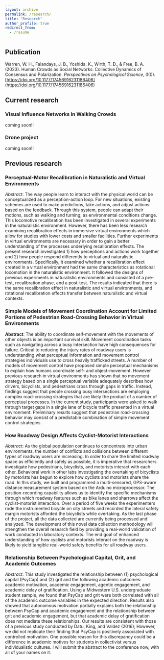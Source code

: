 ```yaml
---
layout: archive
permalink: /research/
title: "Research"
author_profile: true
redirect_from:
  - /resume
---
```

## Publication
Warren, W. H., Falandays, J. B., Yoshida, K., Wirth, T. D., & Free, B. A. (2023). Human Crowds as Social Networks: Collective Dynamics of Consensus and Polarization. *Perspectives on Psychological Science, 0*(0). [https://doi.org/10.1177/17456916231186406](https://doi.org/10.1177/17456916231186406)


## Current research
### Visual Influence Networks in Walking Crowds
coming soon!!
<!-- {% include base_path %}
<body>
    <iframe src="/files/Yoshida-Warren_VSS22.pdf" width="100%" height="400px" marginwidth="0">
    </iframe>
</body>
{% for post in site.CV %}
  {% include archive-single.html %}
{% endfor %} -->


### Drone project
coming soon!!


## Previous research
### Perceptual-Motor Recalibration in Naturalistic and Virtual Environments
*Abstract*: The way people learn to interact with the physical world can be conceptualized as a perception-action loop. For new situations, existing schemes are used to make predictions, take actions, and adjust actions based on the feedback. Through this system, people can adapt their motions, such as walking and turning, as environmental conditions change. This locomotive recalibration has been investigated in several experiments in the naturalistic environment. However, there has been less research examining recalibration effects in immersive virtual environments which allow for studies with lower costs and smaller facilities. Further experiments in virtual environments are necessary in order to gain a better understanding of the processes underlying recalibration effects. The present research investigated 1) how perceptions and actions work together and 2) how people respond differently to virtual and naturalistic environments. Specifically, it examined whether a recalibration effect created in a virtual environment had the same characteristics as rotational locomotion in the naturalistic environment. It followed the designs of previous experiments in naturalistic environments and consisted of a pre-test, recalibration phase, and a post-test. The results indicated that there is the same recalibration effect in naturalistic and virtual environments, and rotational recalibration effects transfer between naturalistic and virtual contexts.

### Simple Models of Movement Coordination Account for Limited Portions of Pedestrian Road-Crossing Behavior in Virtual Environments
**Abstract**: The ability to coordinate self-movement with the movements of other objects is an important survival skill. Movement coordination tasks such as navigating across a busy intersection have high consequences for failure. Critical to reducing the injury rates of roadway users is understanding what perceptual information and movement control strategies individuals use to cross heavily trafficked streets. A number of models of movement control have proposed simple perceptual mechanisms to explain how humans coordinate self- and object-movement. However previous research in virtual environments has shown that no movement strategy based on a single perceptual variable adequately describes how drivers, bicyclists, and pedestrians cross through gaps in traffic. Instead, findings suggest that people crossing busy intersections are employing complex road-crossing strategies that are likely the product of a number of perceptual processes. In the current study, participants were asked to walk through target gaps in a single lane of bicycle traffic presented in a virtual environment. Preliminary results suggest that pedestrian road-crossing behavior may consist of a predictable combination of simple movement control strategies.

### How Roadway Design Affects Cyclist-Motorist Interactions
*Abstract*: As the global population continues to concentrate into urban environments, the number of conflicts and collisions between different types of roadway users are increasing. In order to share the limited roadway space as efficiently and safely as possible, it is imperative that researchers investigate how pedestrians, bicyclists, and motorists interact with each other. Behavioral work in other labs investigating the overtaking of bicyclists by motorists has begun to explore how cyclists and motorists share the road. In this study, we built and programmed a multi-sensored, GPS-aware distance measurement system based on the Arduino microprocessor. The position-recording capability allows us to identify the specific mechanisms through which roadway features such as bike lanes and sharrows affect the cyclist-motorist interaction. Over a period of five weeks the experimenters rode the instrumented bicycle on city streets and recorded the lateral safety margin motorists afforded the bicyclists while overtaking. As the last phase of the project, all the data collected are currently being processed and analyzed. The development of this novel data collection methodology will strengthen the overall research field by providing a real-world validation of work conducted in laboratory contexts. The end goal of enhanced understanding of how cyclists and motorists interact on the roadway is likely to yield tangible real-world safety benefits for all roadway users.

### Relationship Between Psychological Capital, Grit, and Academic Outcomes
*Abstract*: This study investigated the relationship between (1) psychological capital (PsyCap) and (2) grit and the following academic outcomes: academic motivation, academic engagement, agentic engagement, and academic delay of gratification. Using a Midwestern U.S. undergraduate student sample, we found that PsyCap and grit were both correlated with all of the academic outcome variables in the expected direction. Results also showed that autonomous motivation partially explains both the relationship between PsyCap and academic engagement and the relationship between grit and academic engagement, but that academic delay of gratification does not mediate these relationships. Our results are consistent with those of a previous study conducted by Datu, King, and Valdez (2016); However, we did not replicate their finding that PsyCap is positively associated with controlled motivation. One possible reason for this discrepancy could be a difference in academic motives for students in collectivist versus individualistic cultures.
I will submit the abstract to the conference now, with all of your names on it.
